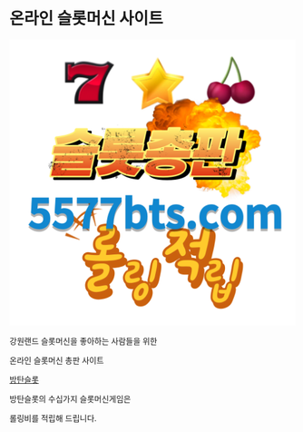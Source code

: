 # 온라인 슬롯머신 사이트



![Alt text](/assets/images/BTSSLOT.png "온라인 슬롯머신 사이트")

강원랜드 슬롯머신을 좋아하는 사람들을 위한 

온라인 슬롯머신 총판 사이트

[방탄슬롯 ](https://5577bts.com)

방탄슬롯의 수십가지 슬롯머신게임은 

롤링비를 적립해 드립니다.


